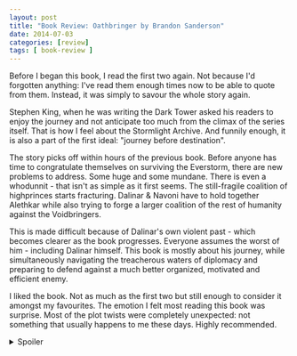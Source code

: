 ```yaml
---
layout: post
title: "Book Review: Oathbringer by Brandon Sanderson"
date: 2014-07-03
categories: [review]
tags: [ book-review ]
---
```

Before I began this book, I read the first two again. Not because I'd forgotten anything: I've read them enough times now to be able to quote from them. Instead, it was simply to savour the whole story again.

Stephen King, when he was writing the Dark Tower asked his readers to enjoy the journey and not anticipate too much from the climax of the series itself. That is how I feel about the Stormlight Archive. And funnily enough, it is also a part of the first ideal: "journey before destination".

The story picks off within hours of the previous book. Before anyone has time to congratulate themselves on surviving the Everstorm, there are new problems to address. Some huge and some mundane. There is even a whodunnit - that isn't as simple as it first seems. The still-fragile coalition of highprinces starts fracturing. Dalinar & Navoni have to hold together Alethkar while also trying to forge a larger coalition of the rest of humanity against the Voidbringers. 

This is made difficult because of Dalinar's own violent past - which becomes clearer as the book progresses. Everyone assumes the worst of him - including Dalinar himself. This book is mostly about his journey, while simultaneously navigating the treacherous waters of diplomacy and preparing to defend against a much better organized, motivated and efficient enemy. 

I liked the book. Not as much as the first two but still enough to consider it amongst my favourites. The emotion I felt most reading this book was surprise. Most of the plot twists were completely unexpected: not something that usually happens to me these days. Highly recommended.

<details><summary>Spoiler</summary>

<p>First, a few aspects I didn't like. </p>

<p>Unlike the first two books which had crests and troughs, much of this book felt like it was just building up to the climax. </p>

<p>Some characters disappeared for most of the book: Mraize, who showed so much interest in Shallan is seen in ONE scene. Gaz and the rest of Shallan's guards and Rlain, when we see them, lament that they are ignored and are then put aside. Even Jasnah is relegated to the sidelines despite having literally come back from the dead. Elhokar, I thought was only used to move the plot forward.</p>

<p>At times, I thought there was more tell than show in places. One stark example was in the depiction of characters and personalities in Shadesmar. </p>

<p>The jokes I enjoyed in the first two books and in this one came, not from Shallan's wit and wordplay (which I thought felt awkward - just not in the way the author intended), but from characters like Lopen and Lift. And in scenes where humour stemmed from a juxtaposition of the ludicrous with the serious.</p>

<p>Now to the aspects I liked. </p>

<p>As in the first two books, the Knights Radiant all go through crises of faith - this aspect is tough to pull off without being predictable: even more so when your reader already knows what to expect. I still didn't see most of the plot twists coming. </p>

<p>As in the first two books, the emphasis is on one character's growth. And in this one we finally see Dalinar's. Finding out how Dalinar is broken is heartbreaking. That it comes in the middle of the book is unexpected and is so well done that you don't know till the end if he will be able to recover. </p>

<p>The revelations about Odium, the heralds, the Recreance and the voidbringers themselves were unexpected in more than one way. The revealed truths were shocking in themselves but I also couldn't help wonder why Mr. Sanderson was revealing so many secrets so soon in the series. I thought some, like the reason for the Recreance, would have been unguessable even by the end of this book. </p>

<p>Two short journeys which I thought were particularly well written were that of Sergeant Teft's (journey of self discovery) and of Kaladin as a spy amongst Parshmen. I thought both were genius - especially in the context of the things happening around them</p>
</details>
